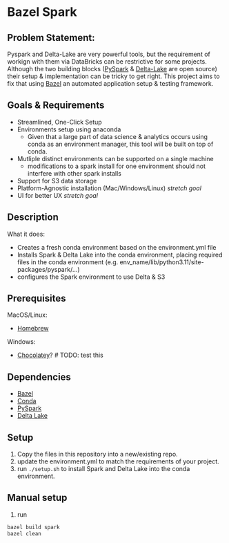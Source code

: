 # Bazel Spark

## Problem Statement:

Pyspark and Delta-Lake are very powerful tools, but the requirement of workign with them via DataBricks can be restrictive for some projects. Although the two building blocks ([PySpark](https://www.databricks.com/glossary/pyspark) & [Delta-Lake](https://delta.io/) are open source) their setup & implementation can be tricky to get right. This project aims to fix that using [Bazel](https://bazel.build/) an automated application setup & testing framework. 

## Goals & Requirements
- Streamlined, One-Click Setup
- Environments setup using anaconda
    - Given that a large part of data science & analytics occurs using conda as an environment manager, this tool will be built on top of conda.
- Mutliple distinct environments can be supported on a single machine
    - modifications to a spark install for one environment should not interfere with other spark installs
- Support for S3 data storage
- Platform-Agnostic installation (Mac/Windows/Linux) *stretch goal*
- UI for better UX *stretch goal*

## Description

What it does:
- Creates a fresh conda environment based on the environment.yml file
- Installs Spark & Delta Lake into the conda environment, placing required files in the conda environment (e.g. env_name/lib/python3.11/site-packages/pyspark/...)
- configures the Spark environment to use Delta & S3


## Prerequisites

MacOS/Linux:
- [Homebrew](https://brew.sh/)

Windows:
- [Chocolatey](https://chocolatey.org/)? # TODO: test this

## Dependencies
- [Bazel](https://bazel.build/)
- [Conda](https://docs.conda.io/en/latest/)
- [PySpark](https://spark.apache.org/docs/latest/api/python/index.html)
- [Delta Lake](https://delta.io/)

## Setup

1. Copy the files in this repository into a new/existing repo.
2. update the environment.yml to match the requirements of your project.
3. run `./setup.sh` to install Spark and Delta Lake into the conda environment.

## Manual setup

1. run 

```bash
bazel build spark
bazel clean
```
